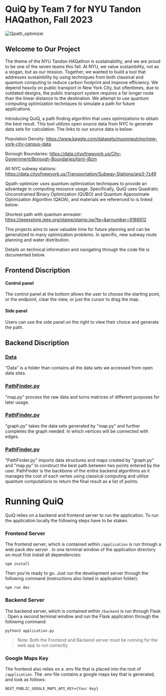 # QuiQ by Team 7 for NYU Tandon HAQathon, Fall 2023
![Qpath_optimizer](https://github.com/grid-rider/Qpath_optimizer/media/Deign_Image.png)


## Welcome to Our Project
The theme of the NYU Tandon HAQathon is sustainability, and we are proud to be one of the seven teams this fall. At NYU, we value sustainbility, not as a slogan, but as our mission. Together, we wanted to build a tool that addresses sustainbility by using techniques from both classical and quantum computing to reduce carbon footprint and improve efficiency. We depend heavily on public transport in New York City, but oftentimes, due to outdated designs, the public transport system requires a far longer route than the linear distance to the destination. We attempt to use quantum computing optimization techniques to simulate a path for future applications.


Introducing QuiQ, a path finding algorithm that uses optimizations to obtain the best result.
This tool utilizes open source data from NYC to generate data sets for calculation.
The links to our source data is below:

Population Density: https://www.kaggle.com/datasets/muonneutrino/new-york-city-census-data

Borough Boundaries: https://data.cityofnewyork.us/City-Government/Borough-Boundaries/tqmj-j8zm

All NYC subway stations: https://data.cityofnewyork.us/Transportation/Subway-Stations/arq3-7z49

Qpath-optimizer uses quantum optimization techniques to provide an advantage in computing resource usage. Specifically, QuiQ uses Quadratic Unconstrained Binary Optimization (QUBO) and Quantum Approximate Optimization Algorithm (QAOA), and materials we referenced to is linked below:

Shortest path with quantum annealer: https://ieeexplore.ieee.org/stamp/stamp.jsp?tp=&arnumber=9186612

This projects aims to save valuable time for future planning and can be generalized to many optimization problems. In specific, new subway route planning and water distribution.

Details on technical information and navigating through the code file is documented below.

## Frontend Discription
#### Control panel
The control panel at the bottom allows the user to choose the starting point, or the endpoint, clear the view, or just the cursor to drag the map.

#### Side panel
Users can use the side panel on the right to view their choice and generate the path.

## Backend Discription
### [Data](https://github.com/grid-rider/Qpath_optimizer/tree/dev/backend/data)
"Data" is a folder than contains all the data sets we accessed from open data sites.

### [PathFinder.py](https://github.com/grid-rider/Qpath_optimizer/blob/dev/backend/map.py)
"map.py" process the raw data and turns matrices of different purposes for later usage.

### [PathFinder.py](https://github.com/grid-rider/Qpath_optimizer/blob/dev/backend/graph.py)
"graph.py" takes the data sets generated by "map.py" and further completes the graph needed. In which vertices will be connected with edges.

### [PathFinder.py](https://github.com/grid-rider/Qpath_optimizer/blob/dev/backend/PathFinder.py)
"PathFinder.py" imports data structures and maps created by "graph.py" and "map.py" to construct the best path between two points entered by the user. PathFinder is the backbone of the entire backend algorithms as it manages the cost of each vertex using classical computing and utilize quantum computations to return the final result as a list of points.

# Running QuiQ

QuiQ relies on a backend and frontend server to run the application. To run the application locally the following steps have to be staken. 

### Frontend Server
The frontend server, which is contained within `/application` is run through a web pack dev server . In one terminal window of the application directory on must first install all dependencies:

    npm install

Then you're ready to go. Just run the development server through the following command (instructions also listed in application folder):

    npm run dev
### Backend  Server
The backend server, which is contained within `/backend` is run through Flask . Open a second terminal window and run the Flask application through the following command:

    python3 application.py

> Note: Both the Frontend and Backend server must be running for the web app to run correctly

### Google Maps Key
The frontend also relies on a .env file that is placed into the root of `/application`. The .env file contains a google maps key that is generated, and look as follows:

    NEXT_PUBLIC_GOOGLE_MAPS_API_KEY={Your Key}

